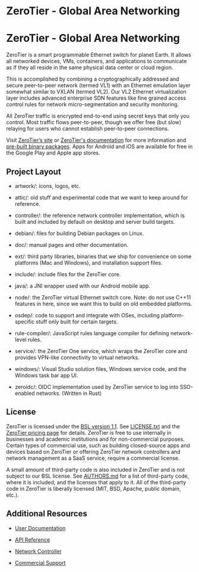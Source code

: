 ZeroTier - Global Area Networking
======

# ZeroTier \- Global Area Networking

ZeroTier is a smart programmable Ethernet switch for planet Earth. It allows all networked devices, VMs, containers, and applications to communicate as if they all reside in the same physical data center or cloud region.

This is accomplished by combining a cryptographically addressed and secure peer-to-peer network (termed VL1) with an Ethernet emulation layer somewhat similar to VXLAN (termed VL2). Our VL2 Ethernet virtualization layer includes advanced enterprise SDN features like fine grained access control rules for network micro-segmentation and security monitoring.

All ZeroTier traffic is encrypted end-to-end using secret keys that only you control. Most traffic flows peer-to-peer, though we offer free (but slow) relaying for users who cannot establish peer-to-peer connections.

Visit [ZeroTier’s site](https://www.zerotier.com/) or [ZeroTier's documentation](https://docs.zerotier.com) for more information and [pre-built binary packages](https://www.zerotier.com/download/). Apps for Android and iOS are available for free in the Google Play and Apple app stores.

## Project Layout

* artwork/: icons, logos, etc.

* attic/: old stuff and experimental code that we want to keep around for reference.

* controller/: the reference network controller implementation, which is built and included by default on desktop and server build targets.

* debian/: files for building Debian packages on Linux.

* doc/: manual pages and other documentation.

* ext/: third party libraries, binaries that we ship for convenience on some platforms (Mac and Windows), and installation support files.

* include/: include files for the ZeroTier core.

* java/: a JNI wrapper used with our Android mobile app.

* node/: the ZeroTier virtual Ethernet switch core. Note: do not use C++11 features in here, since we want this to build on old embedded platforms.

* osdep/: code to support and integrate with OSes, including platform-specific stuff only built for certain targets.

* rule-compiler/: JavaScript rules language compiler for defining network-level rules.

* service/: the ZeroTier One service, which wraps the ZeroTier core and provides VPN-like connectivity to virtual networks.

* windows/: Visual Studio solution files, Windows service code, and the Windows task bar app UI.

* zeroidc/: OIDC implementation used by ZeroTier service to log into SSO-enabled networks. (Written in Rust)

## License

ZeroTier is licensed under the [BSL version 1.1](https://mariadb.com/bsl11/). See [LICENSE.txt](http://LICENSE.txt) and the [ZeroTier pricing page](https://www.zerotier.com/pricing) for details. ZeroTier is free to use internally in businesses and academic institutions and for non-commercial purposes. Certain types of commercial use, such as building closed-source apps and devices based on ZeroTier or offering ZeroTier network controllers and network management as a SaaS service, require a commercial license.

A small amount of third-party code is also included in ZeroTier and is not subject to our BSL license. See [AUTHORS.md](http://AUTHORS.md) for a list of third-party code, where it is included, and the licenses that apply to it. All of the third-party code in ZeroTier is liberally licensed (MIT, BSD, Apache, public domain, etc.).

## Additional Resources

* [User Documentation](https://docs.zerotier.com)

* [API Reference](http://service/README.md)

* [Network Controller](http://controller/README.md)

* [Commercial Support](https://www.zerotier.com/contact)